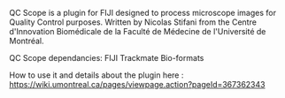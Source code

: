 QC Scope is a plugin for FIJI designed to process  microscope images for Quality Control purposes. Written by Nicolas Stifani from the Centre d'Innovation Biomédicale de la Faculté de Médecine de l'Université de Montréal.


QC Scope dependancies:
FIJI
Trackmate
Bio-formats

How to use it and details about the plugin here :
https://wiki.umontreal.ca/pages/viewpage.action?pageId=367362343



